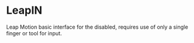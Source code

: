 LeapIN
======

Leap Motion basic interface for the disabled, requires use of only a single finger or tool for input.
